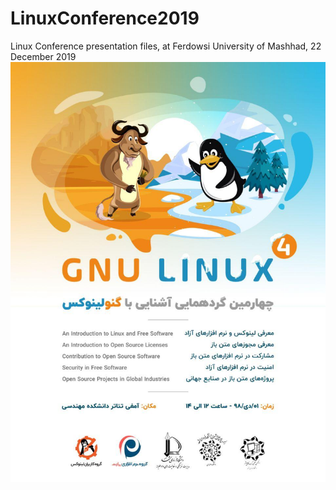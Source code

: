 # LinuxConference2019
Linux Conference presentation files, at Ferdowsi University of Mashhad, 22 December 2019
![Poster](https://github.com/fumlug/LinuxConference2019/blob/master/poster.jpg)
